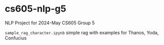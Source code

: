 # cs605-nlp-g5
NLP Project for 2024-May CS605 Group 5

`sample_rag_character.ipynb` simple rag with examples for Thanos, Yoda, Confucius

